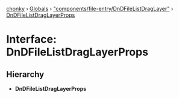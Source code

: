 [chonky](../README.md) › [Globals](../globals.md) › ["components/file-entry/DnDFileListDragLayer"](../modules/_components_file_entry_dndfilelistdraglayer_.md) › [DnDFileListDragLayerProps](_components_file_entry_dndfilelistdraglayer_.dndfilelistdraglayerprops.md)

# Interface: DnDFileListDragLayerProps

## Hierarchy

* **DnDFileListDragLayerProps**
